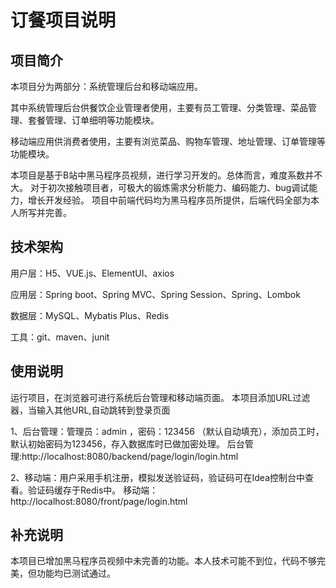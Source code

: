 # 订餐项目说明

## 项目简介
本项目分为两部分：系统管理后台和移动端应用。

其中系统管理后台供餐饮企业管理者使用，主要有员工管理、分类管理、菜品管理、套餐管理、订单细明等功能模块。

移动端应用供消费者使用，主要有浏览菜品、购物车管理、地址管理、订单管理等功能模块。

本项目是基于B站中黑马程序员视频，进行学习开发的。总体而言，难度系数并不大。 对于初次接触项目者，可极大的锻炼需求分析能力、编码能力、bug调试能力，增长开发经验。 项目中前端代码均为黑马程序员所提供，后端代码全部为本人所写并完善。

## 技术架构
用户层：H5、VUE.js、ElementUI、axios 

应用层：Spring boot、Spring MVC、Spring Session、Spring、Lombok

数据层：MySQL、Mybatis Plus、Redis 

工具：git、maven、junit

## 使用说明
运行项目，在浏览器可进行系统后台管理和移动端页面。 本项目添加URL过滤器，当输入其他URL,自动跳转到登录页面

1、后台管理：管理员：admin ，密码：123456 （默认自动填充），添加员工时，默认初始密码为123456，存入数据库时已做加密处理。 后台管理:http://localhost:8080/backend/page/login/login.html

2、移动端：用户采用手机注册，模拟发送验证码，验证码可在Idea控制台中查看。验证码缓存于Redis中。 移动端：http://localhost:8080/front/page/login.html

## 补充说明
本项目已增加黑马程序员视频中未完善的功能。本人技术可能不到位，代码不够完美，但功能均已测试通过。
